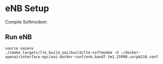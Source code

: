 # eNB Setup
Compile Softmodem:


## Run eNB
```
source oaienv
./cmake_targets/lte_build_oai/build/lte-softmodem -O ~/docker-openairinterface-epc/oai-docker-conf/enb.band7.tm1.25PRB.usrpb210.conf
```

